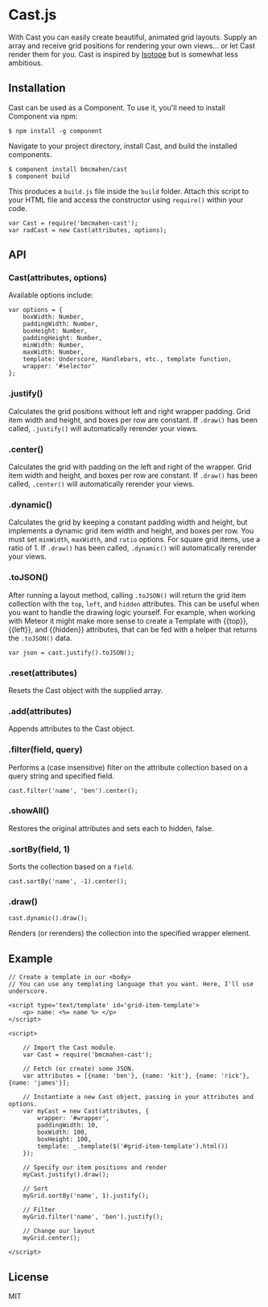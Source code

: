 
# Cast.js

With Cast you can easily create beautiful, animated grid layouts. Supply an array and receive grid positions for rendering your own views... or let Cast render them for you. Cast is inspired by [Isotope](https://github.com/desandro/isotope) but is somewhat less ambitious.

## Installation

Cast can be used as a Component. To use it, you'll need to install Component via npm:

	$ npm install -g component

Navigate to your project directory, install Cast, and build the installed components.

	$ component install bmcmahen/cast
	$ component build

This produces a `build.js` file inside the `build` folder. Attach this script to your HTML file and access the constructor using `require()` within your code.

	var Cast = require('bmcmahen-cast');
	var radCast = new Cast(attributes, options);

## API

### Cast(attributes, options)

Available options include:

	var options = {
		boxWidth: Number,
		paddingWidth: Number,
		boxHeight: Number,
		paddingHeight: Number,
		minWidth: Number,
		maxWidth: Number,
		template: Underscore, Handlebars, etc., template function,
		wrapper: '#selector'
	};

### .justify()

Calculates the grid positions without left and right wrapper padding. Grid item width and height, and boxes per row are constant. If `.draw()` has been called, `.justify()` will automatically rerender your views.

### .center()

Calculates the grid with padding on the left and right of the wrapper. Grid item width and height, and boxes per row are constant. If `.draw()` has been called, `.center()` will automatically rerender your views.

### .dynamic()

Calculates the grid by keeping a constant padding width and height, but implements a dynamic grid item width and height, and boxes per row. You must set `minWidth`, `maxWidth`, and `ratio` options. For square grid items, use a ratio of 1. If `.draw()` has been called, `.dynamic()` will automatically rerender your views.

### .toJSON()

After running a layout method, calling `.toJSON()` will return the grid item collection with the `top`, `left`, and `hidden` attributes. This can be useful when you want to handle the drawing logic yourself. For example, when working with Meteor it might make more sense to create a Template with {{top}}, {{left}}, and {{hidden}} attributes, that can be fed with a helper that returns the `.toJSON()` data.

	var json = cast.justify().toJSON();

### .reset(attributes)

Resets the Cast object with the supplied array.

### .add(attributes)

Appends attributes to the Cast object.

### .filter(field, query)

Performs a (case insensitive) filter on the attribute collection based on a query string and specified field.

	cast.filter('name', 'ben').center();

### .showAll()

Restores the original attributes and sets each to hidden, false.

### .sortBy(field, 1)

Sorts the collection based on a `field`.

	cast.sortBy('name', -1).center();

### .draw()

	cast.dynamic().draw();

Renders (or rerenders) the collection into the specified wrapper element.

## Example

	// Create a template in our <body>
	// You can use any templating language that you want. Here, I'll use underscore.

	<script type='text/template' id='grid-item-template'>
		<p> name: <%= name %> </p>
	</script>

	<script>

		// Import the Cast module.
		var Cast = require('bmcmahen-cast');

		// Fetch (or create) some JSON.
		var attributes = [{name: 'ben'}, {name: 'kit'}, {name: 'rick'}, {name: 'james'}];

		// Instantiate a new Cast object, passing in your attributes and options.
		var myCast = new Cast(attributes, {
			wrapper: '#wrapper',
			paddingWidth: 10,
			boxWidth: 100,
			boxHeight: 100,
			template: _.template($('#grid-item-template').html())
		});

		// Specify our item positions and render
		myCast.justify().draw();

		// Sort
		myGrid.sortBy('name', 1).justify();

		// Filter
		myGrid.filter('name', 'ben').justify();

		// Change our layout
		myGrid.center();

	</script>

## License

  MIT
